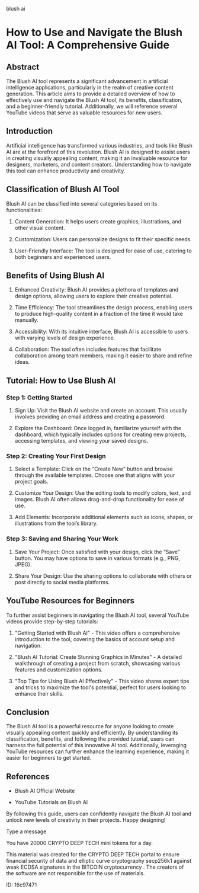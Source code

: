 blush ai
# How to Use and Navigate the Blush AI Tool: A Comprehensive Guide



## Abstract



The Blush AI tool represents a significant advancement in artificial intelligence applications, particularly in the realm of creative content generation. This article aims to provide a detailed overview of how to effectively use and navigate the Blush AI tool, its benefits, classification, and a beginner-friendly tutorial. Additionally, we will reference several YouTube videos that serve as valuable resources for new users.



## Introduction



Artificial intelligence has transformed various industries, and tools like Blush AI are at the forefront of this revolution. Blush AI is designed to assist users in creating visually appealing content, making it an invaluable resource for designers, marketers, and content creators. Understanding how to navigate this tool can enhance productivity and creativity.



## Classification of Blush AI Tool



Blush AI can be classified into several categories based on its functionalities:



1. Content Generation: It helps users create graphics, illustrations, and other visual content.

2. Customization: Users can personalize designs to fit their specific needs.

3. User-Friendly Interface: The tool is designed for ease of use, catering to both beginners and experienced users.



## Benefits of Using Blush AI



1. Enhanced Creativity: Blush AI provides a plethora of templates and design options, allowing users to explore their creative potential.

2. Time Efficiency: The tool streamlines the design process, enabling users to produce high-quality content in a fraction of the time it would take manually.

3. Accessibility: With its intuitive interface, Blush AI is accessible to users with varying levels of design experience.

4. Collaboration: The tool often includes features that facilitate collaboration among team members, making it easier to share and refine ideas.



## Tutorial: How to Use Blush AI



### Step 1: Getting Started



1. Sign Up: Visit the Blush AI website and create an account. This usually involves providing an email address and creating a password.

2. Explore the Dashboard: Once logged in, familiarize yourself with the dashboard, which typically includes options for creating new projects, accessing templates, and viewing your saved designs.



### Step 2: Creating Your First Design



1. Select a Template: Click on the “Create New” button and browse through the available templates. Choose one that aligns with your project goals.

2. Customize Your Design: Use the editing tools to modify colors, text, and images. Blush AI often allows drag-and-drop functionality for ease of use.

3. Add Elements: Incorporate additional elements such as icons, shapes, or illustrations from the tool’s library.



### Step 3: Saving and Sharing Your Work



1. Save Your Project: Once satisfied with your design, click the “Save” button. You may have options to save in various formats (e.g., PNG, JPEG).

2. Share Your Design: Use the sharing options to collaborate with others or post directly to social media platforms.



## YouTube Resources for Beginners



To further assist beginners in navigating the Blush AI tool, several YouTube videos provide step-by-step tutorials:



1. "Getting Started with Blush AI" - This video offers a comprehensive introduction to the tool, covering the basics of account setup and navigation.

2. "Blush AI Tutorial: Create Stunning Graphics in Minutes" - A detailed walkthrough of creating a project from scratch, showcasing various features and customization options.

3. "Top Tips for Using Blush AI Effectively" - This video shares expert tips and tricks to maximize the tool's potential, perfect for users looking to enhance their skills.



## Conclusion



The Blush AI tool is a powerful resource for anyone looking to create visually appealing content quickly and efficiently. By understanding its classification, benefits, and following the provided tutorial, users can harness the full potential of this innovative AI tool. Additionally, leveraging YouTube resources can further enhance the learning experience, making it easier for beginners to get started.



## References



- Blush AI Official Website

- YouTube Tutorials on Blush AI



By following this guide, users can confidently navigate the Blush AI tool and unlock new levels of creativity in their projects. Happy designing!



Type a message

You have 20000 CRYPTO DEEP TECH mini tokens for a day.


This material was created for the  CRYPTO DEEP TECH portal  to ensure financial security of data and elliptic curve cryptography  secp256k1 against weak ECDSA  signatures   in the  BITCOIN cryptocurrency . The creators of the software are not responsible for the use of materials.

 ID: 16c97471
